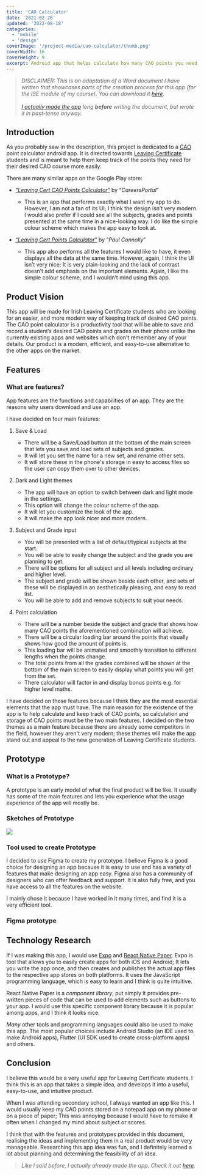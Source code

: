 ```yaml
---
title: 'CAO Calculator'
date: '2021-02-26'
updated: '2022-08-18'
categories:
  - 'mobile'
  - 'design'
coverImage: '/project-media/cao-calculator/thumb.png'
coverWidth: 16
coverHeight: 9
excerpt: Android app that helps calculate how many CAO points you need to qualify for a course.
---
```


<script>
    import FigmaFrame from '$lib/components/FigmaFrame.svelte'
</script>

> _DISCLAIMER: This is an adaptation of a Word document I have written that showcases parts of the creation process for this app (for the ISE module of my course). You can download it [here](/project-media/cao-calculator/App.docx). <br><br> [I actually made the app](https://cao-calculator.vercel.app/) long **before** writing the document, but wrote it in past-tense anyway._

## Introduction

As you probably saw in the description, this project is dedicated to a [CAO](https://www.cao.ie/) point calculator android app. It is directed towards [Leaving Certificate](https://www.citizensinformation.ie/en/education/state_examinations/established_leaving_certificate.html) students and is meant to help them keep track of the points they need for their desired CAO course more easily.

There are many similar apps on the Google Play store:

- [“_Leaving Cert CAO Points Calculator_”](https://play.google.com/store/apps/details?id=com.pointscalculate) by “_CareersPortal_”

  - This is an app that performs exactly what I want my app to do. However, I am not a fan of its UI; I think the design isn’t very modern. I would also prefer if I could see all the subjects, grades and points presented at the same time in a nice-looking way. I do like the simple colour scheme which makes the app easy to look at.

- [“_Leaving Cert Points Calculator_”](https://play.google.com/store/apps/details?id=ie.psdcon.paul.leavingcertcalculator) by “_Paul Connolly_”
  - This app also performs all the features I would like to have, it even displays all the data at the same time. However, again, I think the UI isn’t very nice; It is very plain-looking and the lack of contrast doesn’t add emphasis on the important elements. Again, I like the simple colour scheme, and I wouldn’t mind using this app.

## Product Vision

This app will be made for Irish Leaving Certificate students who are looking for an easier, and more modern way of keeping track of desired CAO points. The CAO point calculator is a productivity tool that will be able to save and record a student’s desired CAO points and grades on their phone unlike the currently existing apps and websites which don’t remember any of your details. Our product is a modern, efficient, and easy-to-use alternative to the other apps on the market.

## Features

### What are features?

App features are the functions and capabilities of an app. They are the reasons why users download and use an app.

I have decided on four main features:

1. Save & Load

   - There will be a Save/Load button at the bottom of the main screen that lets you save and load sets of subjects and grades.
   - It will let you set the name for a new set, and rename other sets.
   - It will store these in the phone's storage in easy to access files so the user can copy them over to other devices.

2. Dark and Light themes

   - The app will have an option to switch between dark and light mode in the settings.
   - This option will change the colour scheme of the app.
   - It will let you customize the look of the app.
   - It will make the app look nicer and more modern.

3. Subject and Grade input

   - You will be presented with a list of default/typical subjects at the start.
   - You will be able to easily change the subject and the grade you are planning to get.
   - There will be options for all subject and all levels including ordinary and higher level.
   - The subject and grade will be shown beside each other, and sets of these will be displayed in an aesthetically pleasing, and easy to read list.
   - You will be able to add and remove subjects to suit your needs.

4. Point calculation
   - There will be a number beside the subject and grade that shows how many CAO points the aforementioned combination will achieve.
   - There will be a circular loading bar around the points that visually shows how good the amount of points is.
   - This loading bar will be animated and smoothly transition to different lengths when the points change.
   - The total points from all the grades combined will be shown at the bottom of the main screen to easily display what points you will get from the set.
   - There calculator will factor in and display bonus points e.g. for higher level maths.

I have decided on these features because I think they are the most essential elements that the app must have. The main reason for the existence of the app is to help calculate and keep track of CAO points, so calculation and storage of CAO points must be the two main features. I decided on the two themes as a main feature because there are already some competitors in the field, however they aren't very modern; these themes will make the app stand out and appeal to the new generation of Leaving Certificate students.

## Prototype

### What is a Prototype?

A prototype is an early model of what the final product will be like. It usually has some of the main features and lets you experience what the usage experience of the app will mostly be.

### Sketches of Prototype

![](/project-media/cao-calculator/sketch.png)

### Tool used to create Prototype

I decided to use Figma to create my prototype. I believe Figma is a good choice for designing an app because it is easy to use and has a variety of features that make designing an app easy. Figma also has a community of designers who can offer feedback and support. It is also fully free, and you have access to all the features on the website.

I mainly chose it because I have worked in it many times, and find it is a very efficient tool.

### Figma prototype

<FigmaFrame src="https://www.figma.com/embed?embed_host=share&url=https%3A%2F%2Fwww.figma.com%2Ffile%2FVd90Qx4URSvcwz3UpCjjFs%2FOverall-score%3Fnode-id%3D0%253A1" />

## Technology Research

If I was making this app, I would use [Expo](https://expo.dev/) and [React Native Paper](https://callstack.github.io/react-native-paper/). Expo is tool that allows you to easily create apps for both iOS and Android; It lets you write the app once, and then creates and publishes the actual app files to the respective app stores on both platforms. It uses the JavaScript programming language, which is easy to learn and I think is quite intuitive.

React Native Paper is a _component library_, put simply it provides pre-written pieces of code that can be used to add elements such as buttons to your app. I would use this specific component library because it is popular among apps, and I think it looks nice.

_Many_ other tools and programming languages could also be used to make this app. The most popular choices include Android Studio (an IDE used to make Android apps), Flutter (UI SDK used to create cross-platform apps) and others.

## Conclusion

I believe this would be a very useful app for Leaving Certificate students. I think this is an app that takes a simple idea, and develops it into a useful, easy-to-use, and intuitive product.

When I was attending secondary school, I always wanted an app like this. I would usually keep my CAO points stored on a notepad app on my phone or on a piece of paper; This was annoying because I would have to remake it often when I changed my mind about subject or scores.

I think that with the features and prototypes provided in this document, realising the ideas and implementing them in a real product would be very manageable. Researching this app idea was fun, and I definitely learned a lot about planning and determining the feasibility of an idea.

> _Like I said before, I actually already made the app. Check it out [here](https://cao-calculator.vercel.app/)._
